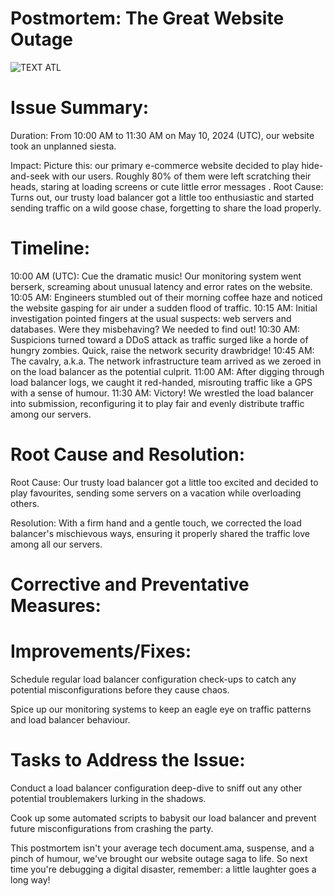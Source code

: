 # Postmortem: The Great Website Outage


![TEXT ATL](Debaclehttps://sf16-va.tiktokcdn.com/obj/eden-va2/nb-shivsn-ryhs/ljhwZthlaukjlkulzlp/lark-topics/project-management-methodologies-for-functional-teams/enterprise-modeling-for-design-and-user-experience-teams.webp)


# Issue Summary:

Duration: From 10:00 AM to 11:30 AM on May 10, 2024 (UTC), our website took an unplanned siesta.

Impact: Picture this: our primary e-commerce website decided to play hide-and-seek with our users. Roughly 80% of them were left scratching their heads, staring at loading screens or cute little error messages
.
Root Cause: Turns out, our trusty load balancer got a little too enthusiastic and started sending traffic on a wild goose chase, forgetting to share the load properly.

# Timeline:

10:00 AM (UTC): Cue the dramatic music! Our monitoring system went berserk, screaming about unusual latency and error rates on the website.
10:05 AM: Engineers stumbled out of their morning coffee haze and noticed the website gasping for air under a sudden flood of traffic.
10:15 AM: Initial investigation pointed fingers at the usual suspects: web servers and databases. Were they misbehaving? We needed to find out!
10:30 AM: Suspicions turned toward a DDoS attack as traffic surged like a horde of hungry zombies. Quick, raise the network security drawbridge!
10:45 AM: The cavalry, a.k.a. The network infrastructure team arrived as we zeroed in on the load balancer as the potential culprit.
11:00 AM: After digging through load balancer logs, we caught it red-handed, misrouting traffic like a GPS with a sense of humour.
11:30 AM: Victory! We wrestled the load balancer into submission, reconfiguring it to play fair and evenly distribute traffic among our servers.

# Root Cause and Resolution:

Root Cause: Our trusty load balancer got a little too excited and decided to play favourites, sending some servers on a vacation while overloading others.

Resolution: With a firm hand and a gentle touch, we corrected the load balancer's mischievous ways, ensuring it properly shared the traffic love among all our servers.

# Corrective and Preventative Measures:

# Improvements/Fixes:
Schedule regular load balancer configuration check-ups to catch any potential misconfigurations before they cause chaos.

Spice up our monitoring systems to keep an eagle eye on traffic patterns and load balancer behaviour.

# Tasks to Address the Issue:
Conduct a load balancer configuration deep-dive to sniff out any other potential troublemakers lurking in the shadows.

Cook up some automated scripts to babysit our load balancer and prevent future misconfigurations from crashing the party.


This postmortem isn't your average tech document.ama, suspense, and a pinch of humour, we've brought our website outage saga to life. So next time you're debugging a digital disaster, remember: a little laughter goes a long way!

